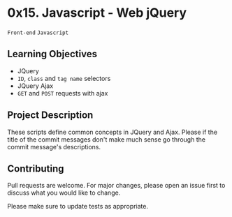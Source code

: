 # 0x15. Javascript - Web jQuery
``Front-end`` ``Javascript``

## Learning Objectives

- JQuery
- ``ID``, ``class`` and ``tag name`` selectors
- JQuery Ajax
- ``GET`` and ``POST`` requests with ajax

## Project Description

These scripts define common concepts in JQuery and Ajax.
Please if the title of the commit messages don't make much sense go through the commit message's descriptions.

## Contributing
Pull requests are welcome. For major changes, please open an issue first to discuss what you would like to change.

Please make sure to update tests as appropriate.
